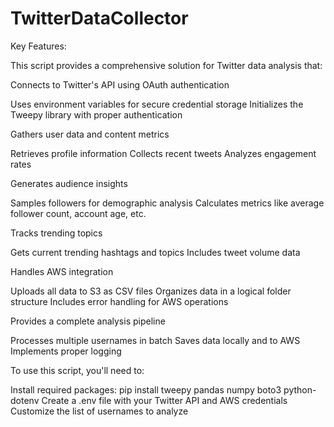 # TwitterDataCollector
Key Features:

This script provides a comprehensive solution for Twitter data analysis that:

Connects to Twitter's API using OAuth authentication

Uses environment variables for secure credential storage
Initializes the Tweepy library with proper authentication


Gathers user data and content metrics

Retrieves profile information
Collects recent tweets
Analyzes engagement rates


Generates audience insights

Samples followers for demographic analysis
Calculates metrics like average follower count, account age, etc.


Tracks trending topics

Gets current trending hashtags and topics
Includes tweet volume data


Handles AWS integration

Uploads all data to S3 as CSV files
Organizes data in a logical folder structure
Includes error handling for AWS operations


Provides a complete analysis pipeline

Processes multiple usernames in batch
Saves data locally and to AWS
Implements proper logging



To use this script, you'll need to:

Install required packages: pip install tweepy pandas numpy boto3 python-dotenv
Create a .env file with your Twitter API and AWS credentials
Customize the list of usernames to analyze